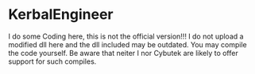 # KerbalEngineer
I do some Coding here, this is not the official version!!!
I do not upload a modified dll here and the dll included may be outdated.
You may compile the code yourself. Be aware that neiter I nor Cybutek are likely to offer support for such compiles.
